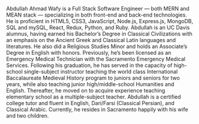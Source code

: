 Abdullah Ahmad Wafy is a Full Stack Software Engineer — both MERN and MEAN stack — specializing in both front-end and back-end technologies. He is proficient in HTML5, CSS3, JavaScript, Node.js, Express.js, MongoDB, SQL and mySQL, React, Redux, Python, and Ruby. Abdullah is an UC Davis alumnus, having earned his Bachelor’s Degree in Classical Civilizations with an emphasis on the Ancient Greek and Classical Latin languages and literatures. He also did a Religious Studies Minor and holds an Associate’s Degree in English with honors. Previously, he’s been licensed as an Emergency Medical Technician with the Sacramento Emergency Medical Services. Following his graduation, he has served in the capacity of high-school single-subject instructor teaching the world class International Baccalaureate Medieval History program to juniors and seniors for two years, while also teaching junior high/middle-school Humanities and English. Thereafter, he moved on to acquire experience teaching elementary school as a multiple-subject teacher. Abdullah is a certified college tutor and fluent in English, Dari/Farsi (Classical Persian), and Classical Arabic. Currently, he resides in Sacramento happily with his wife and two children.
